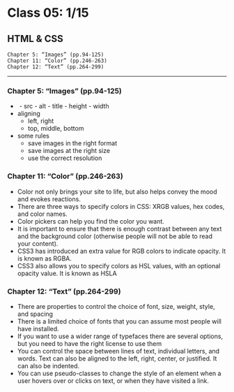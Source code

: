 # Class 05: 1/15

## HTML & CSS
    Chapter 5: “Images” (pp.94-125)
    Chapter 11: “Color” (pp.246-263)
    Chapter 12: “Text” (pp.264-299)
---------

### Chapter 5: “Images” (pp.94-125)
  - <img>
    - src
    - alt
    - title
    - height
    - width
  - aligning
    - left, right
    - top, middle, bottom
  - some rules
    - save images in the right format
    - save images at the right size
    - use the correct resolution

### Chapter 11: “Color” (pp.246-263)
  - Color not only brings your site to life, but also helps convey the mood and evokes reactions.
  - There are three ways to specify colors in CSS: XRGB values, hex codes, and color names.
  - Color pickers can help you find the color you want.
  - It is important to ensure that there is enough contrast between any text and the background color (otherwise people will not be able to read your content).
  - CSS3 has introduced an extra value for RGB colors to indicate opacity. It is known as RGBA.
  - CSS3 also allows you to specify colors as HSL values, with an optional opacity value. It is known as HSLA
  
### Chapter 12: “Text” (pp.264-299)
  - There are properties to control the choice of font, size, weight, style, and spacing
  - There is a limited choice of fonts that you can assume most people will have installed.
  - If you want to use a wider range of typefaces there are several options, but you need to have the right license to use them
  - You can control the space between lines of text, individual letters, and words. Text can also be aligned to the left, right, center, or justified. It can also be indented.
  - You can use pseudo-classes to change the style of an element when a user hovers over or clicks on text, or when they have visited a link.